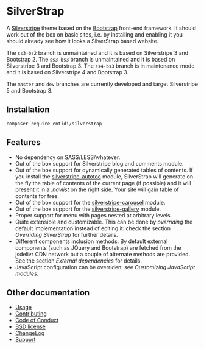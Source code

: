 SilverStrap
===========

A [Silverstripe](https://www.silverstripe.org/) theme based on the
[Bootstrap](http://getbootstrap.com/) front-end framework. It should
work out of the box on basic sites, i.e. by installing and enabling it you
should already see how it looks a SilverStrap based website.

The `ss3-bs2` branch is unmaintained and it is based on Silverstripe 3
and Bootstrap 2. The `ss3-bs3` branch is unmaintained and it is based on
Silverstripe 3 and Bootstrap 3. The `ss4-bs3` branch is in maintenance
mode and it is based on Silverstripe 4 and Bootstrap 3.

The `master` and `dev` branches are currently developed and target
Silverstripe 5 and Bootstrap 3.


Installation
------------

    composer require entidi/silverstrap


Features
--------

* No dependency on SASS/LESS/whatever.
* Out of the box support for Silverstripe blog and comments module.
* Out of the box support for dynamically generated tables of contents.
  If you install the [silverstripe-autotoc](https://github.com/ntd/silverstripe-autotoc)
  module, SilverStrap will generate on the fly the table of contents of
  the current page (if possible) and it will present it in a _.navlist_
  on the right side. Your site will gain table of contents for free.
* Out of the box support for the
  [silverstripe-carousel](https://github.com/ntd/silverstripe-carousel/)
  module.
* Out of the box support for the
  [silverstripe-gallery](https://github.com/ntd/silverstripe-gallery/)
  module.
* Proper support for menu with pages nested at arbitrary levels.
* Quite extensible and customizable. This can be done by _overriding_
  the default implementation instead of editing it: check the section
  *Overriding SilverStrap* for further details.
* Different components inclusion methods. By default external components
  (such as JQuery and Bootstrap) are fetched from the jsdelivr CDN
  network but a couple of alternate methods are provided. See the
  section *External dependencies* for details.
* JavaScript configuration can be overriden: see *Customizing JavaScript
  modules*.


Other documentation
-------------------

* [Usage](docs/en/usage.md)
* [Contributing](CONTRIBUTING.md)
* [Code of Conduct](https://docs.silverstripe.org/en/contributing/code_of_conduct)
* [BSD license](LICENSE.md)
* [ChangeLog](CHANGELOG.md)
* [Support](docs/en/support.md)
